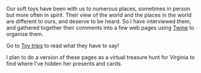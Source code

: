 Our soft toys have been with us to numerous places, sometimes in
person but more often in spirit. Their view of the world and the places
in the world are different to ours, and deserve to be heard. So I
have interviewed them, and gathered together their comments into a
few web pages using [Twine](http://twinery.org/) to organise them.

Go to [Toy trips](/Users/peter/Sites/Games/ToyTrips/index.html) to read what they have to say!

I plan to do a version of these pages
as a virtual treasure hunt for
Virginia to find where I've hidden her presents and cards.
